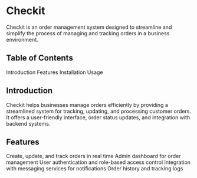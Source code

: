 # Checkit

Checkit is an order management system designed to streamline and simplify the process of managing and tracking orders in a business environment.

## Table of Contents

Introduction
Features
Installation
Usage

## Introduction

Checkit helps businesses manage orders efficiently by providing a streamlined system for tracking, updating, and processing customer orders. It offers a user-friendly interface, order status updates, and integration with backend systems.

## Features

Create, update, and track orders in real time
Admin dashboard for order management
User authentication and role-based access control
Integration with messaging services for notifications
Order history and tracking logs
